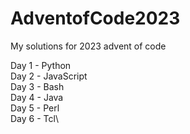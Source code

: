 # AdventofCode2023
My solutions for 2023 advent of code 

Day 1 - Python\
Day 2 - JavaScript\
Day 3 - Bash\
Day 4 - Java\
Day 5 - Perl\
Day 6 - Tcl\